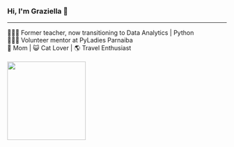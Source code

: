 ### Hi, I'm Graziella 👋
<hr>
👩🏻‍💻 Former teacher, now transitioning to Data Analytics | Python <br />
👩🏻‍🏫 Volunteer mentor at PyLadies Parnaiba <br />
🤍  Mom | 😺 Cat Lover | 🌎 Travel Enthusiast <br />

<br />
<div>
  <a href="https://github.com/graziellamorais">
  <img height=180 align="center" src="https://github-readme-stats.vercel.app/api/top-langs/?username=graziellamorais&layout=compact&langs_count=7&theme=omni"/>
</div>
